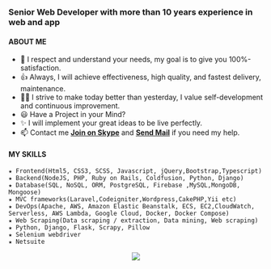 
### Senior Web Developer with more than 10 years experience in web and app  
#### ABOUT ME    
   
- 🚀 I respect and understand your needs, my goal is to give you 100%-satisfaction.
- 👍 Always, I will achieve effectiveness, high quality, and fastest delivery, maintenance.
- 👨‍🎓 I strive to make today better than yesterday, I value self-development and continuous improvement. 
- 😃 Have a Project in your Mind?
- ✨ I will implement your great ideas to be live perfectly.
- 📫 Contact me **[Join on Skype](https://join.skype.com/invite/vY0vcIWz9FsC)** and **<a href="mailto:sandking19850512@gmail.com">Send Mail</a>** if you need my help.

#### MY SKILLS 
    ★ Frontend(Html5, CSS3, SCSS, Javascript, jQuery,Bootstrap,Typescript)
    ★ Backend(NodeJS, PHP, Ruby on Rails, Coldfusion, Python, Django)
    ★ Database(SQL, NoSQL, ORM, PostgreSQL, Firebase ,MySQL,MongoDB, Mongoose)
    ★ MVC frameworks(Laravel,Codeigniter,Wordpress,CakePHP,Yii etc)
    ★ DevOps(Apache, AWS, Amazon Elastic Beanstalk, ECS, EC2,CloudWatch, Serverless, AWS Lambda, Google Cloud, Docker, Docker Compose)
    ★ Web Scraping(Data scraping / extraction, Data mining, Web scraping)
    ★ Python, Django, Flask, Scrapy, Pillow
    ★ Selenium webdriver
    ★ Netsuite
    
<p align="center">
    <img src="https://github-profile-trophy.vercel.app/?username=devdreamsolution&column=7&theme=onedark"/>
</p>

